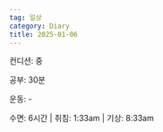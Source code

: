 ```yaml
---
tag: 일상
category: Diary
title: 2025-01-06
---
```


컨디션: 중

공부: 30분

운동: -

수면: 6시간 | 취침: 1:33am | 기상: 8:33am







